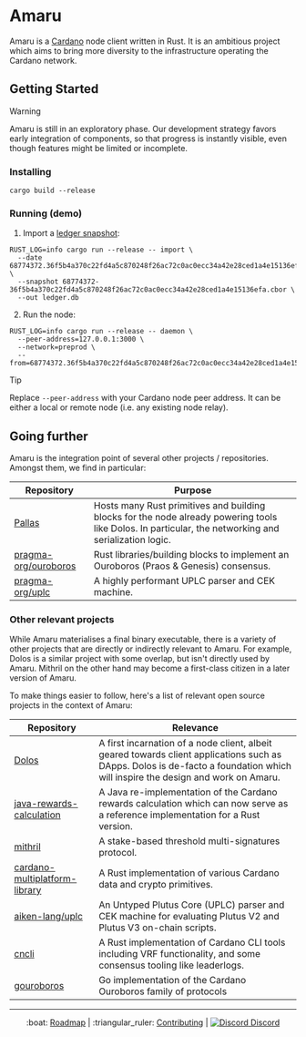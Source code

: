 # Amaru

Amaru is a [Cardano](https://cardano.org) node client written in Rust. It is an ambitious project which aims to bring more diversity to the infrastructure operating the Cardano network.

## Getting Started

> [!WARNING]
>
> Amaru is still in an exploratory phase. Our development strategy favors early
> integration of components, so that progress is instantly visible, even though
> features might be limited or incomplete.

### Installing

```console
cargo build --release
```

### Running (demo)

1. Import a [ledger snapshot](./amaru/data/README.md#cardano-ledger-snapshots):

```console
RUST_LOG=info cargo run --release -- import \
  --date 68774372.36f5b4a370c22fd4a5c870248f26ac72c0ac0ecc34a42e28ced1a4e15136efa4 \
  --snapshot 68774372-36f5b4a370c22fd4a5c870248f26ac72c0ac0ecc34a42e28ced1a4e15136efa.cbor \
  --out ledger.db
```

2. Run the node:

```console
RUST_LOG=info cargo run --release -- daemon \
  --peer-address=127.0.0.1:3000 \
  --network=preprod \
  --from=68774372.36f5b4a370c22fd4a5c870248f26ac72c0ac0ecc34a42e28ced1a4e15136efa
```

> [!TIP]
> Replace `--peer-address` with your Cardano node peer address. It can be either
> a local or remote node (i.e. any existing node relay).

## Going further

Amaru is the integration point of several other projects / repositories. Amongst them, we find in particular:

 | Repository                                                      | Purpose                                                                                                                                               |
 | ---                                                             | ---                                                                                                                                                   |
 | [Pallas](https://github.com/txpipe/pallas)                      | Hosts many Rust primitives and building blocks for the node already powering tools like Dolos. In particular, the networking and serialization logic. |
 | [pragma-org/ouroboros](https://github.com/pragma-org/ouroboros) | Rust libraries/building blocks to implement an Ouroboros (Praos & Genesis) consensus.                                                                 |
 | [pragma-org/uplc](https://github.com/pragma-org/uplc)           | A highly performant UPLC parser and CEK machine.                                                                                                      |

### Other relevant projects

While Amaru materialises a final binary executable, there is a variety of other
projects that are directly or indirectly relevant to Amaru. For example, Dolos
is a similar project with some overlap, but isn't directly used by Amaru.
Mithril on the other hand may become a first-class citizen in a later version of
Amaru.

To make things easier to follow, here's a list of relevant open source projects
in the context of Amaru:

| Repository                                                                                    | Relevance                                                                                                                                                                      |
| ---                                                                                           | ---                                                                                                                                                                            |
| [Dolos](https://github.com/txpipe/dolos)                                                      | A first incarnation of a node client, albeit geared towards client applications such as DApps. Dolos is de-facto a foundation which will inspire the design and work on Amaru. |
| [java-rewards-calculation](https://github.com/cardano-foundation/cf-java-rewards-calculation) | A Java re-implementation of the Cardano rewards calculation which can now serve as a reference implementation for a Rust version.                                              |
| [mithril](https://github.com/input-output-hk/mithril)                                         | A stake-based threshold multi-signatures protocol.                                                                                                                             |
| [cardano-multiplatform-library](https://github.com/dcSpark/cardano-multiplatform-lib)         | A Rust implementation of various Cardano data and crypto primitives.                                                                                                           |
| [aiken-lang/uplc](https://github.com/aiken-lang/aiken/tree/main/crates/uplc)                  | An Untyped Plutus Core (UPLC) parser and CEK machine for evaluating Plutus V2 and Plutus V3 on-chain scripts.                                                                  |
| [cncli](https://github.com/cardano-community/cncli)                                           | A Rust implementation of Cardano CLI tools including VRF functionality, and some consensus tooling like leaderlogs.                                                            |
| [gouroboros](https://github.com/blinklabs-io/gouroboros)                                      | Go implementation of the Cardano Ouroboros family of protocols                                                                                                                 |

<hr/>

<p align="center">
  :boat: <a href="https://github.com/orgs/pragma-org/projects/1/views/1">Roadmap</a>
  |
  :triangular_ruler: <a href="CONTRIBUTING.md">Contributing</a>
  |
  <a href="https://discord.gg/3nZYCHW9Ns"><img src=".github/discord.svg" alt="Discord" /> Discord</a>
</p>
